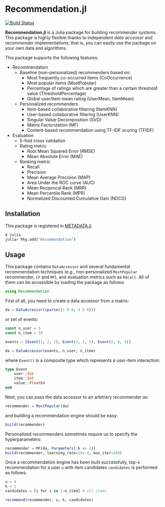 # Recommendation.jl

[![Build Status](https://travis-ci.org/takuti/Recommendation.jl.svg?branch=master)](https://travis-ci.org/takuti/Recommendation.jl)

**Recommendation.jl** is a Julia package for building recommender systems. This package is highly flexible thanks to independent *data accessor* and *recommender* implementations; that is, you can easily use the package on your own data and algorithms.

This package supports the following features:

- Recommendation
  - Baseline (non-personalized) recommenders based on:
    - Most frequently co-occurred items (CoOccurrence)
    - Most popular items (MostPopular)
    - Percentage of ratings which are greater than a certain threshold value (ThresholdPercentage)
    - Global user/item mean rating (UserMean, ItemMean)
  - Personalized recommenders
    - Item-based collaborative filtering (ItemKNN)
    - User-based collaborative filtering (UserKNN)
    - Singular Value Decomposition (SVD)
    - Matrix Factorization (MF)
    - Content-based recommendation using TF-IDF scoring (TFIDF)
- Evaluation
  - 5-fold cross validation
  - Rating metric
    - Root Mean Squared Error (RMSE)
    - Mean Absolute Error (MAE)
  - Ranking metric
    - Recall
    - Precision
    - Mean Average Precision (MAP)
    - Area Under the ROC curve (AUC)
    - Mean Reciprocal Rank (MRR)
    - Mean Percentile Rank (MPR)
    - Normalized Discounted Cumulative Gain (NDCG)

## Installation

This package is registered in [METADATA.jl](https://github.com/JuliaLang/METADATA.jl).

```sh
$ julia
julia> Pkg.add("Recommendation")
```

## Usage

This package contains `DataAccessor` and several fundamental recommendation techniques (e.g., non-personalized `MostPopular` recommender, `CF` and `MF`), and evaluation metrics such as `Recall`. All of them can be accessible by loading the package as follows:

```julia
using Recommendation
```

First of all, you need to create a data accessor from a matrix:

```julia
da = DataAccessor(sparse([1 0 0; 4 5 0]))
```

or set of events:

```julia
const n_user = 5
const n_item = 10

events = [Event(1, 2, 1), Event(3, 2, 1), Event(2, 6, 4)]

da = DataAccessor(events, n_user, n_item)
```

where `Event()` is a composite type which represents a user-item interaction:

```julia
type Event
    user::Int
    item::Int
    value::Float64
end
```

Next, you can pass the data accessor to an arbitrary recommender as:

```julia
recommender = MostPopular(da)
```

and building a recommendation engine should be easy:

```julia
build(recommender)
```

Personalized recommenders sometimes require us to specify the hyperparameters:

```julia
recommender = MF(da, Parameters(:k => 2))
build(recommender, learning_rate=15e-4, max_iter=100)
```

Once a recommendation engine has been built successfully, top-`k` recommendation for a user `u` with item candidates `candidates` is performed as follows:

```julia
u = 4
k = 2
candidates = [i for i in 1:n_item] # all items

recommend(recommender, u, k, candidates)
```
